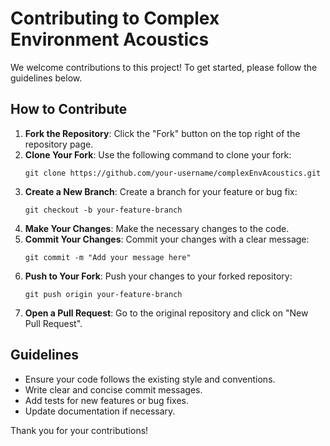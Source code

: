 # Contributing to Complex Environment Acoustics

We welcome contributions to this project! To get started, please follow the guidelines below.

## How to Contribute

1. **Fork the Repository**: Click the "Fork" button on the top right of the repository page.
2. **Clone Your Fork**: Use the following command to clone your fork:
   ```
   git clone https://github.com/your-username/complexEnvAcoustics.git
   ```
3. **Create a New Branch**: Create a branch for your feature or bug fix:
   ```
   git checkout -b your-feature-branch
   ```
4. **Make Your Changes**: Make the necessary changes to the code.
5. **Commit Your Changes**: Commit your changes with a clear message:
   ```
   git commit -m "Add your message here"
   ```
6. **Push to Your Fork**: Push your changes to your forked repository:
   ```
   git push origin your-feature-branch
   ```
7. **Open a Pull Request**: Go to the original repository and click on "New Pull Request".

## Guidelines

- Ensure your code follows the existing style and conventions.
- Write clear and concise commit messages.
- Add tests for new features or bug fixes.
- Update documentation if necessary.

Thank you for your contributions!